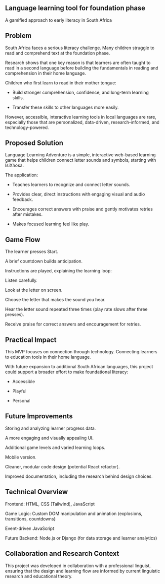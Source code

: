 ## Language learning tool for foundation phase

A gamified approach to early literacy in South Africa

## Problem

South Africa faces a serious literacy challenge. Many children struggle to read and comprehend text at the foundation phase.

Research shows that one key reason is that learners are often taught to read in a second language before building the fundamentals in reading and comprehension in their home language.

Children who first learn to read in their mother tongue:

- Build stronger comprehension, confidence, and long-term learning skills.

- Transfer these skills to other languages more easily.

However, accessible, interactive learning tools in local languages are rare, especially those that are personalized, data-driven, research-informed, and technology-powered.

## Proposed Solution

Language Learning Adventure is a simple, interactive web-based learning game that helps children connect letter sounds and symbols, starting with IsiXhosa.

The application:

- Teaches learners to recognize and connect letter sounds.

- Provides clear, direct instructions with engaging visual and audio feedback.

- Encourages correct answers with praise and gently motivates retries after mistakes.

- Makes focused learning feel like play.

## Game Flow

The learner presses Start.

A brief countdown builds anticipation.

Instructions are played, explaining the learning loop:

Listen carefully.

Look at the letter on screen.

Choose the letter that makes the sound you hear.

Hear the letter sound repeated three times (play rate slows after three presses).

Receive praise for correct answers and encouragement for retries.

## Practical Impact

This MVP focuses on connection through technology. Connecting learners to education tools in their home language.

With future expansion to additional South African languages, this project could support a broader effort to make foundational literacy:

- Accessible

- Playful

- Personal

## Future Improvements

Storing and analyzing learner progress data.

A more engaging and visually appealing UI.

Additional game levels and varied learning loops.

Mobile version.

Cleaner, modular code design (potential React refactor).

Improved documentation, including the research behind design choices.

## Technical Overview

Frontend: HTML, CSS (Tailwind), JavaScript

Game Logic: Custom DOM manipulation and animation (explosions, transitions, countdowns)

Event-driven JavaScript

Future Backend: Node.js or Django (for data storage and learner analytics)

## Collaboration and Research Context

This project was developed in collaboration with a professional linguist, ensuring that the design and learning flow are informed by current linguistic research and educational theory.